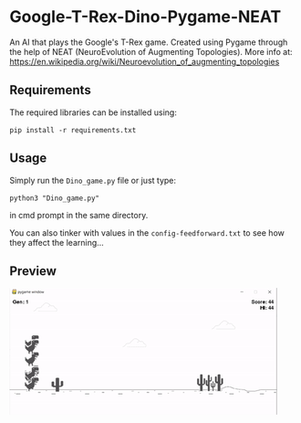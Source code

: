 # Google-T-Rex-Dino-Pygame-NEAT

An AI that plays the Google's T-Rex game. Created using Pygame through the help of NEAT (NeuroEvolution of Augmenting Topologies). More info at: https://en.wikipedia.org/wiki/Neuroevolution_of_augmenting_topologies

## Requirements
The required libraries can be installed using:

```
pip install -r requirements.txt
```

## Usage
Simply run the `Dino_game.py` file or just type:
```
python3 "Dino_game.py"
```
in cmd prompt in the same directory.

You can also tinker with values in the `config-feedforward.txt` to see how they affect the learning...

## Preview

![](https://github.com/VaibhavSaini19/Google-T-Rex-Dino-Pygame-NEAT/blob/master/preview.gif)

